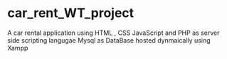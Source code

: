 # car_rent_WT_project
A car rental application using HTML , CSS JavaScript and PHP as server side scripting langugae Mysql as DataBase hosted dynmaically using Xampp
